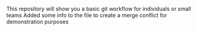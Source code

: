 This repository will show you a basic git workflow for individuals or small teams
Added some info to the file to create a merge conflict for demonstration purposes
